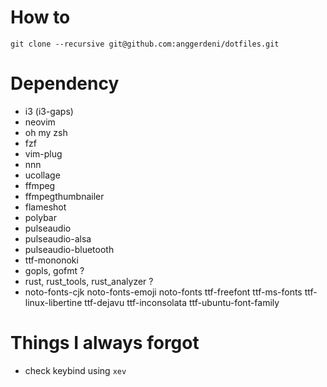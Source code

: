 # How to
```
git clone --recursive git@github.com:anggerdeni/dotfiles.git
```

# Dependency

- i3 (i3-gaps)
- neovim
- oh my zsh
- fzf
- vim-plug
- nnn
- ucollage
- ffmpeg
- ffmpegthumbnailer
- flameshot
- polybar
- pulseaudio
- pulseaudio-alsa
- pulseaudio-bluetooth
- ttf-mononoki
- gopls, gofmt ?
- rust, rust_tools, rust_analyzer ?
- noto-fonts-cjk noto-fonts-emoji noto-fonts ttf-freefont ttf-ms-fonts ttf-linux-libertine ttf-dejavu ttf-inconsolata ttf-ubuntu-font-family


# Things I always forgot
- check keybind using `xev`
